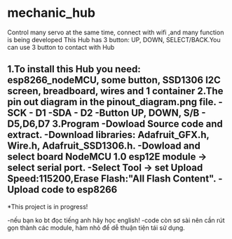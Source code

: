 # mechanic_hub
Control many servo at the same time, connect with wifi ,and many function is being developed
This Hub has 3 button: UP, DOWN, SELECT/BACK.You can use 3 button to contact with Hub

1.To install this Hub you need: esp8266_nodeMCU, some button, SSD1306 I2C screen, breadboard, wires and 1 container
2.The pin out diagram in the pinout_diagram.png file.
  -SCK - D1
  -SDA - D2
  -Button UP, DOWN, S/B - D5,D6,D7
3.Program
  -Dowload Source code and extract.
  -Download libraries: Adafruit_GFX.h, Wire.h, Adafruit_SSD1306.h.
  -Dowload and select board NodeMCU 1.0 esp12E module -> select serial port.
  -Select Tool -> set Upload Speed:115200,Erase Flash:"All Flash Content".
  -Upload code to esp8266
----------------------------------------------------------------------------------
*This project is in progress!


-nếu bạn ko bt đọc tiếng anh hãy học english!
-code còn sơ sài nên cần rút gọn thành các module, hàm nhỏ để dễ thuận tiện tái sử dụng.

